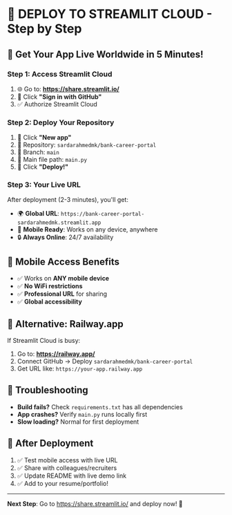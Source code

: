 # 🚀 **DEPLOY TO STREAMLIT CLOUD - Step by Step**

## 🌟 **Get Your App Live Worldwide in 5 Minutes!**

### **Step 1: Access Streamlit Cloud**
1. 🌐 Go to: **https://share.streamlit.io/**
2. 🔑 Click **"Sign in with GitHub"**
3. ✅ Authorize Streamlit Cloud

### **Step 2: Deploy Your Repository**
1. 📂 Click **"New app"**
2. 🔗 Repository: `sardarahmedmk/bank-career-portal`
3. 🌿 Branch: `main`
4. 📄 Main file path: `main.py`
5. 🚀 Click **"Deploy!"**

### **Step 3: Your Live URL**
After deployment (2-3 minutes), you'll get:
- 🌍 **Global URL**: `https://bank-career-portal-sardarahmedmk.streamlit.app`
- 📱 **Mobile Ready**: Works on any device, anywhere
- 🔒 **Always Online**: 24/7 availability

## 📱 **Mobile Access Benefits**
- ✅ Works on **ANY mobile device**
- ✅ **No WiFi restrictions**
- ✅ **Professional URL** for sharing
- ✅ **Global accessibility**

## 🎯 **Alternative: Railway.app**
If Streamlit Cloud is busy:
1. Go to: **https://railway.app/**
2. Connect GitHub → Deploy `sardarahmedmk/bank-career-portal`
3. Get URL like: `https://your-app.railway.app`

## 🔧 **Troubleshooting**
- **Build fails?** Check `requirements.txt` has all dependencies
- **App crashes?** Verify `main.py` runs locally first
- **Slow loading?** Normal for first deployment

## 🎉 **After Deployment**
1. ✅ Test mobile access with live URL
2. ✅ Share with colleagues/recruiters
3. ✅ Update README with live demo link
4. ✅ Add to your resume/portfolio!

---
**Next Step**: Go to https://share.streamlit.io/ and deploy now! 🚀
